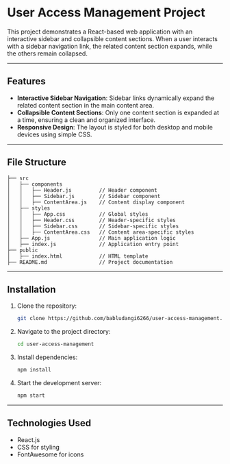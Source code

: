 # User Access Management Project

This project demonstrates a React-based web application with an interactive sidebar and collapsible content sections. When a user interacts with a sidebar navigation link, the related content section expands, while the others remain collapsed.

---

## Features

- **Interactive Sidebar Navigation**: Sidebar links dynamically expand the related content section in the main content area.
- **Collapsible Content Sections**: Only one content section is expanded at a time, ensuring a clean and organized interface.
- **Responsive Design**: The layout is styled for both desktop and mobile devices using simple CSS.
---

## File Structure

```
├── src
│   ├── components
│   │   ├── Header.js         // Header component
│   │   ├── Sidebar.js        // Sidebar component
│   │   ├── ContentArea.js    // Content display component
│   ├── styles
│   │   ├── App.css           // Global styles
│   │   ├── Header.css        // Header-specific styles
│   │   ├── Sidebar.css       // Sidebar-specific styles
│   │   ├── ContentArea.css   // Content area-specific styles
│   ├── App.js                // Main application logic
│   ├── index.js              // Application entry point
├── public
│   ├── index.html            // HTML template
├── README.md                 // Project documentation
```

---

## Installation

1. Clone the repository:
   ```bash
   git clone https://github.com/babludangi6266/user-access-management.git
   ```

2. Navigate to the project directory:
   ```bash
   cd user-access-management
   ```

3. Install dependencies:
   ```bash
   npm install
   ```

4. Start the development server:
   ```bash
   npm start
   ```

---

## Technologies Used

- React.js
- CSS for styling
- FontAwesome for icons


